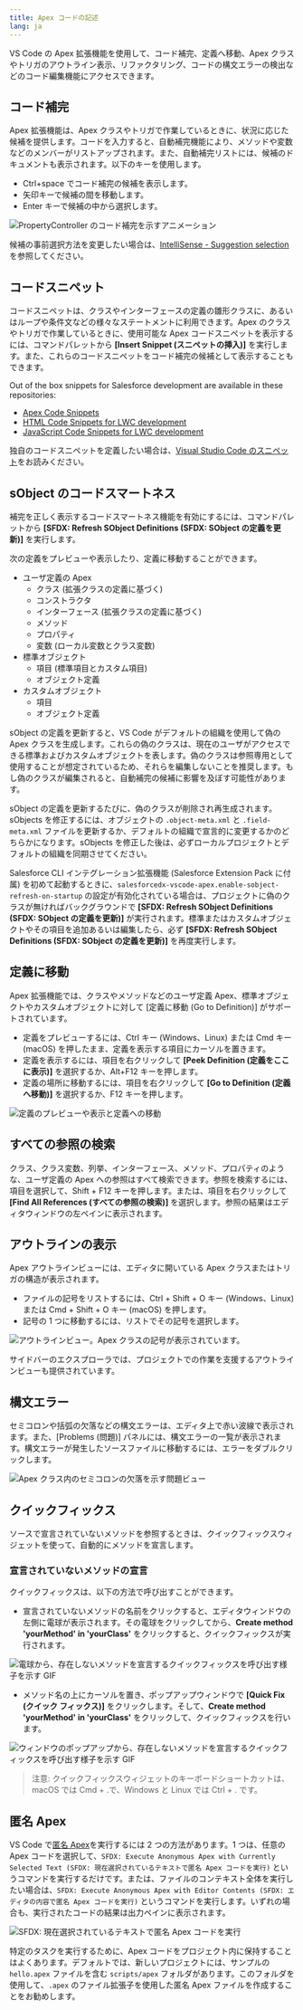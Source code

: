 ```yaml
---
title: Apex コードの記述
lang: ja
---
```


VS Code の Apex 拡張機能を使用して、コード補完、定義へ移動、Apex クラスやトリガのアウトライン表示、リファクタリング、コードの構文エラーの検出などのコード編集機能にアクセスできます。

## コード補完

Apex 拡張機能は、Apex クラスやトリガで作業しているときに、状況に応じた候補を提供します。コードを入力すると、自動補完機能により、メソッドや変数などのメンバーがリストアップされます。また、自動補完リストには、候補のドキュメントも表示されます。以下のキーを使用します。

- Ctrl+space でコード補完の候補を表示します。
- 矢印キーで候補の間を移動します。
- Enter キーで候補の中から選択します。

![PropertyController のコード補完を示すアニメーション](./images/apex_completion_with_doc.gif)

候補の事前選択方法を変更したい場合は、[IntelliSense - Suggestion selection](https://code.visualstudio.com/docs/editor/intellisense#_customizing-intellisense) を参照してください。

## コードスニペット

コードスニペットは、クラスやインターフェースの定義の雛形クラスに、あるいはループや条件文などの様々なステートメントに利用できます。Apex のクラスやトリガで作業しているときに、使用可能な Apex コードスニペットを表示するには、コマンドパレットから **[Insert Snippet \(スニペットの挿入\)]** を実行します。また、これらのコードスニペットをコード補完の候補として表示することもできます。

Out of the box snippets for Salesforce development are available in these repositories:

- [Apex Code Snippets](https://github.com/forcedotcom/salesforcedx-vscode/blob/develop/packages/salesforcedx-vscode-apex/snippets/apex.json)
- [HTML Code Snippets for LWC development](https://github.com/forcedotcom/salesforcedx-vscode/blob/develop/packages/salesforcedx-vscode-lwc/snippets/lwc-html.json)
- [JavaScript Code Snippets for LWC development](https://github.com/forcedotcom/salesforcedx-vscode/blob/develop/packages/salesforcedx-vscode-lwc/snippets/lwc-js.json)

独自のコードスニペットを定義したい場合は、[Visual Studio Code のスニペット](https://code.visualstudio.com/docs/editor/userdefinedsnippets)をお読みください。

## sObject のコードスマートネス

補完を正しく表示するコードスマートネス機能を有効にするには、コマンドパレットから **[SFDX: Refresh SObject Definitions \(SFDX: SObject の定義を更新\)]** を実行します。

次の定義をプレビューや表示したり、定義に移動することができます。

- ユーザ定義の Apex
  - クラス \(拡張クラスの定義に基づく\)
  - コンストラクタ
  - インターフェース \(拡張クラスの定義に基づく\)
  - メソッド
  - プロパティ
  - 変数 \(ローカル変数とクラス変数\)
- 標準オブジェクト
  - 項目 \(標準項目とカスタム項目\)
  - オブジェクト定義
- カスタムオブジェクト
  - 項目
  - オブジェクト定義

sObject の定義を更新すると、VS Code がデフォルトの組織を使用して偽の Apex クラスを生成します。これらの偽のクラスは、現在のユーザがアクセスできる標準およびカスタムオブジェクトを表します。偽のクラスは参照専用として使用することが想定されているため、それらを編集しないことを推奨します。もし偽のクラスが編集されると、自動補完の候補に影響を及ぼす可能性があります。

sObject の定義を更新するたびに、偽のクラスが削除され再生成されます。sObjects を修正するには、オブジェクトの `.object-meta.xml` と `.field-meta.xml` ファイルを更新するか、デフォルトの組織で宣言的に変更するかのどちらかになります。sObjects を修正した後は、必ずローカルプロジェクトとデフォルトの組織を同期させてください。

Salesforce CLI インテグレーション拡張機能 \(Salesforce Extension Pack に付属\) を初めて起動するときに、`salesforcedx-vscode-apex.enable-sobject-refresh-on-startup` の設定が有効化されている場合は、プロジェクトに偽のクラスが無ければバックグラウンドで **[SFDX: Refresh SObject Definitions \(SFDX: SObject の定義を更新\)]** が実行されます。標準またはカスタムオブジェクトやその項目を追加あるいは編集したら、必ず **[SFDX: Refresh SObject Definitions \(SFDX: SObject の定義を更新\)]** を再度実行します。

## 定義に移動

Apex 拡張機能では、クラスやメソッドなどのユーザ定義 Apex、標準オブジェクトやカスタムオブジェクトに対して [定義に移動 (Go to Definition)] がサポートされています。

- 定義をプレビューするには、Ctrl キー \(Windows、Linux\) または Cmd キー \(macOS\) を押したまま、定義を表示する項目にカーソルを置きます。
- 定義を表示するには、項目を右クリックして **[Peek Definition \(定義をここに表示\)]** を選択するか、Alt+F12 キーを押します。
- 定義の場所に移動するには、項目を右クリックして **[Go to Definition \(定義へ移動\)]** を選択するか、F12 キーを押します。

![定義のプレビューや表示と定義への移動](./images/apex_go_to_definition.gif)

## すべての参照の検索

クラス、クラス変数、列挙、インターフェース、メソッド、プロパティのような、ユーザ定義の Apex への参照はすべて検索できます。参照を検索するには、項目を選択して、Shift + F12 キーを押します。または、項目を右クリックして **[Find All References \(すべての参照の検索\)]** を選択します。参照の結果はエディタウィンドウの左ペインに表示されます。

## アウトラインの表示

Apex アウトラインビューには、エディタに開いている Apex クラスまたはトリガの構造が表示されます。

- ファイルの記号をリストするには、Ctrl + Shift + O キー \(Windows、Linux\) または Cmd + Shift + O キー \(macOS\) を押します。
- 記号の 1 つに移動するには、リストでその記号を選択します。

![アウトラインビュー。Apex クラスの記号が表示されています。](./images/apex_outline.png)

サイドバーのエクスプローラでは、プロジェクトでの作業を支援するアウトラインビューも提供されています。

## 構文エラー

セミコロンや括弧の欠落などの構文エラーは、エディタ上で赤い波線で表示されます。また、[Problems \(問題\)] パネルには、構文エラーの一覧が表示されます。構文エラーが発生したソースファイルに移動するには、エラーをダブルクリックします。

![Apex クラス内のセミコロンの欠落を示す問題ビュー](./images/apex_problems.png)

## クイックフィックス

ソースで宣言されていないメソッドを参照するときは、クイックフィックスウィジェットを使って、自動的にメソッドを宣言します。

### 宣言されていないメソッドの宣言

クイックフィックスは、以下の方法で呼び出すことができます。

- 宣言されていないメソッドの名前をクリックすると、エディタウィンドウの左側に電球が表示されます。その電球をクリックしてから、**Create method 'yourMethod' in 'yourClass'** をクリックすると、クイックフィックスが実行されます。

![電球から、存在しないメソッドを宣言するクイックフィックスを呼び出す様子を示す GIF](./images/declare-missing-methods-1.gif)

- メソッド名の上にカーソルを置き、ポップアップウィンドウで **[Quick Fix \(クイック フィックス\)]** をクリックします。そして、**Create method 'yourMethod' in 'yourClass'** をクリックして、クイックフィックスを行います。

![ウィンドウのポップアップから、存在しないメソッドを宣言するクイックフィックスを呼び出す様子を示す GIF](./images/declare-missing-methods-2.gif)

> 注意: クイックフィックスウィジェットのキーボードショートカットは、macOS では Cmd + .で、Windows と Linux では Ctrl + . です。

## 匿名 Apex

VS Code で[匿名 Apex](https://developer.salesforce.com/docs/atlas.ja-jp.apexcode.meta/apexcode/apex_anonymous_block.htm)を実行するには 2 つの方法があります。1 つは、任意の Apex コードを選択して、`SFDX: Execute Anonymous Apex with Currently Selected Text (SFDX: 現在選択されているテキストで匿名 Apex コードを実行)` というコマンドを実行するだけです。または、ファイルのコンテキスト全体を実行したい場合は、`SFDX: Execute Anonymous Apex with Editor Contents (SFDX: エディタの内容で匿名 Apex コードを実行)` というコマンドを実行します。いずれの場合も、実行されたコードの結果は出力ペインに表示されます。

![SFDX: 現在選択されているテキストで匿名 Apex コードを実行](./images/apex_execute_selected.png)

特定のタスクを実行するために、Apex コードをプロジェクト内に保持することはよくあります。デフォルトでは、新しいプロジェクトには、サンプルの `hello.apex` ファイルを含む `scripts/apex` フォルダがあります。このフォルダを使用して、`.apex` のファイル拡張子を使用した匿名 Apex ファイルを作成することをお勧めします。
